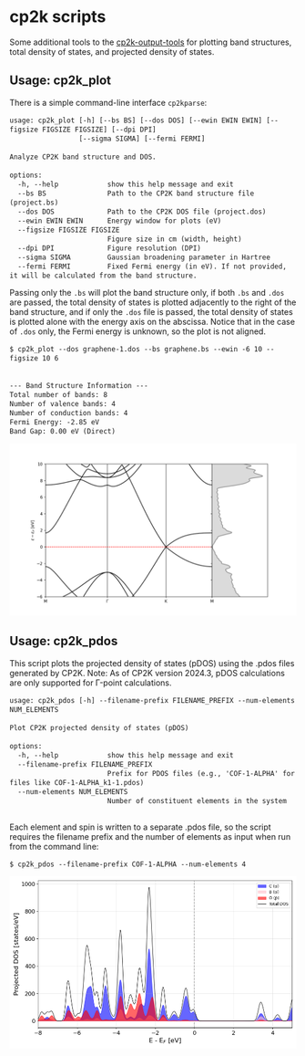 # cp2k scripts

Some additional tools to the [cp2k-output-tools](https://github.com/cp2k/cp2k-output-tools) for plotting band structures, total density of states, and projected density of states.

## Usage: cp2k_plot

There is a simple command-line interface `cp2kparse`:

```console
usage: cp2k_plot [-h] [--bs BS] [--dos DOS] [--ewin EWIN EWIN] [--figsize FIGSIZE FIGSIZE] [--dpi DPI]
                 [--sigma SIGMA] [--fermi FERMI]

Analyze CP2K band structure and DOS.

options:
  -h, --help            show this help message and exit
  --bs BS               Path to the CP2K band structure file (project.bs)
  --dos DOS             Path to the CP2K DOS file (project.dos)
  --ewin EWIN EWIN      Energy window for plots (eV)
  --figsize FIGSIZE FIGSIZE
                        Figure size in cm (width, height)
  --dpi DPI             Figure resolution (DPI)
  --sigma SIGMA         Gaussian broadening parameter in Hartree
  --fermi FERMI         Fixed Fermi energy (in eV). If not provided, it will be calculated from the band structure.
```

Passing only the `.bs` will plot the band structure only, if both `.bs` and `.dos` are passed, the total density of states is plotted adjacently to the right of the band structure, and if only the `.dos` file is passed, the total density of states is plotted alone with the energy axis on the abscissa. Notice that in the case of `.dos` only, the Fermi energy is unknown, so the plot is not aligned.

```console
$ cp2k_plot --dos graphene-1.dos --bs graphene.bs --ewin -6 10 --figsize 10 6


--- Band Structure Information ---
Total number of bands: 8
Number of valence bands: 4
Number of conduction bands: 4
Fermi Energy: -2.85 eV
Band Gap: 0.00 eV (Direct)
```

![Graphene Band Structure](img/graphene_bands.png)

## Usage: cp2k_pdos

This script plots the projected density of states (pDOS) using the .pdos files generated by CP2K.
Note: As of CP2K version 2024.3, pDOS calculations are only supported for Γ-point calculations.

```console
usage: cp2k_pdos [-h] --filename-prefix FILENAME_PREFIX --num-elements NUM_ELEMENTS

Plot CP2K projected density of states (pDOS)

options:
  -h, --help            show this help message and exit
  --filename-prefix FILENAME_PREFIX
                        Prefix for PDOS files (e.g., 'COF-1-ALPHA' for files like COF-1-ALPHA_k1-1.pdos)
  --num-elements NUM_ELEMENTS
                        Number of constituent elements in the system


```

Each element and spin is written to a separate .pdos file, so the script requires the filename prefix and the number of elements as input when run from the command line:

```console
$ cp2k_pdos --filename-prefix COF-1-ALPHA --num-elements 4

```

![COF-1 projected density of states](img/COF-1_pdos.png)
